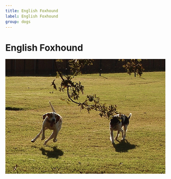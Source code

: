 ```yaml
---
title: English Foxhound
label: English Foxhound
group: dogs
---
```


# English Foxhound

![English Foxhound](/assets/images/English_foxhound/image.jpg "English Foxhound")